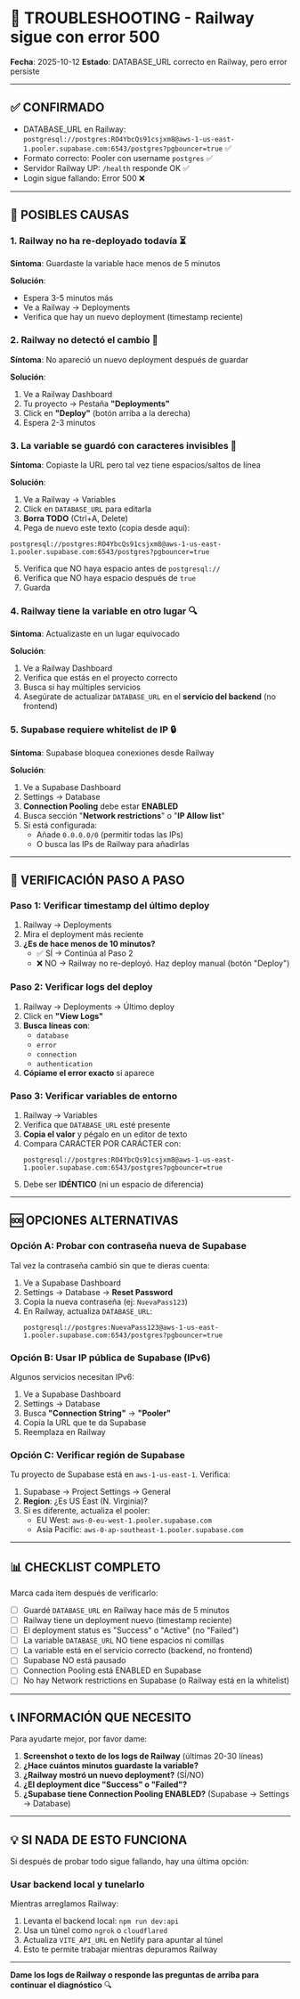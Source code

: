 # 🔧 TROUBLESHOOTING - Railway sigue con error 500

**Fecha**: 2025-10-12
**Estado**: DATABASE_URL correcto en Railway, pero error persiste

---

## ✅ CONFIRMADO

- DATABASE_URL en Railway: `postgresql://postgres:RO4YbcQs91csjxm8@aws-1-us-east-1.pooler.supabase.com:6543/postgres?pgbouncer=true` ✅
- Formato correcto: Pooler con username `postgres` ✅
- Servidor Railway UP: `/health` responde OK ✅
- Login sigue fallando: Error 500 ❌

---

## 🎯 POSIBLES CAUSAS

### 1. Railway no ha re-deployado todavía ⏳

**Síntoma**: Guardaste la variable hace menos de 5 minutos

**Solución**:
- Espera 3-5 minutos más
- Ve a Railway → Deployments
- Verifica que hay un nuevo deployment (timestamp reciente)

### 2. Railway no detectó el cambio 🔄

**Síntoma**: No apareció un nuevo deployment después de guardar

**Solución**:
1. Ve a Railway Dashboard
2. Tu proyecto → Pestaña **"Deployments"**
3. Click en **"Deploy"** (botón arriba a la derecha)
4. Espera 2-3 minutos

### 3. La variable se guardó con caracteres invisibles 👻

**Síntoma**: Copiaste la URL pero tal vez tiene espacios/saltos de línea

**Solución**:
1. Ve a Railway → Variables
2. Click en `DATABASE_URL` para editarla
3. **Borra TODO** (Ctrl+A, Delete)
4. Pega de nuevo este texto (copia desde aquí):

```
postgresql://postgres:RO4YbcQs91csjxm8@aws-1-us-east-1.pooler.supabase.com:6543/postgres?pgbouncer=true
```

5. Verifica que NO haya espacio antes de `postgresql://`
6. Verifica que NO haya espacio después de `true`
7. Guarda

### 4. Railway tiene la variable en otro lugar 🔍

**Síntoma**: Actualizaste en un lugar equivocado

**Solución**:
1. Ve a Railway Dashboard
2. Verifica que estás en el proyecto correcto
3. Busca si hay múltiples servicios
4. Asegúrate de actualizar `DATABASE_URL` en el **servicio del backend** (no frontend)

### 5. Supabase requiere whitelist de IP 🔒

**Síntoma**: Supabase bloquea conexiones desde Railway

**Solución**:
1. Ve a Supabase Dashboard
2. Settings → Database
3. **Connection Pooling** debe estar **ENABLED**
4. Busca sección "**Network restrictions**" o "**IP Allow list**"
5. Si está configurada:
   - Añade `0.0.0.0/0` (permitir todas las IPs)
   - O busca las IPs de Railway para añadirlas

---

## 🧪 VERIFICACIÓN PASO A PASO

### Paso 1: Verificar timestamp del último deploy

1. Railway → Deployments
2. Mira el deployment más reciente
3. **¿Es de hace menos de 10 minutos?**
   - ✅ SÍ → Continúa al Paso 2
   - ❌ NO → Railway no re-deployó. Haz deploy manual (botón "Deploy")

### Paso 2: Verificar logs del deploy

1. Railway → Deployments → Último deploy
2. Click en **"View Logs"**
3. **Busca líneas con**:
   - `database`
   - `error`
   - `connection`
   - `authentication`
4. **Cópiame el error exacto** si aparece

### Paso 3: Verificar variables de entorno

1. Railway → Variables
2. Verifica que `DATABASE_URL` esté presente
3. **Copia el valor** y pégalo en un editor de texto
4. Compara CARÁCTER POR CARÁCTER con:
   ```
   postgresql://postgres:RO4YbcQs91csjxm8@aws-1-us-east-1.pooler.supabase.com:6543/postgres?pgbouncer=true
   ```
5. Debe ser **IDÉNTICO** (ni un espacio de diferencia)

---

## 🆘 OPCIONES ALTERNATIVAS

### Opción A: Probar con contraseña nueva de Supabase

Tal vez la contraseña cambió sin que te dieras cuenta:

1. Ve a Supabase Dashboard
2. Settings → Database → **Reset Password**
3. Copia la nueva contraseña (ej: `NuevaPass123`)
4. En Railway, actualiza `DATABASE_URL`:
   ```
   postgresql://postgres:NuevaPass123@aws-1-us-east-1.pooler.supabase.com:6543/postgres?pgbouncer=true
   ```

### Opción B: Usar IP pública de Supabase (IPv6)

Algunos servicios necesitan IPv6:

1. Ve a Supabase Dashboard
2. Settings → Database
3. Busca **"Connection String"** → **"Pooler"**
4. Copia la URL que te da Supabase
5. Reemplaza en Railway

### Opción C: Verificar región de Supabase

Tu proyecto de Supabase está en `aws-1-us-east-1`. Verifica:

1. Supabase → Project Settings → General
2. **Region**: ¿Es US East (N. Virginia)?
3. Si es diferente, actualiza el pooler:
   - EU West: `aws-0-eu-west-1.pooler.supabase.com`
   - Asia Pacific: `aws-0-ap-southeast-1.pooler.supabase.com`

---

## 📊 CHECKLIST COMPLETO

Marca cada item después de verificarlo:

- [ ] Guardé `DATABASE_URL` en Railway hace más de 5 minutos
- [ ] Railway tiene un deployment nuevo (timestamp reciente)
- [ ] El deployment status es "Success" o "Active" (no "Failed")
- [ ] La variable `DATABASE_URL` NO tiene espacios ni comillas
- [ ] La variable está en el servicio correcto (backend, no frontend)
- [ ] Supabase NO está pausado
- [ ] Connection Pooling está ENABLED en Supabase
- [ ] No hay Network restrictions en Supabase (o Railway está en la whitelist)

---

## 📞 INFORMACIÓN QUE NECESITO

Para ayudarte mejor, por favor dame:

1. **Screenshot o texto de los logs de Railway** (últimas 20-30 líneas)
2. **¿Hace cuántos minutos guardaste la variable?**
3. **¿Railway mostró un nuevo deployment?** (SÍ/NO)
4. **¿El deployment dice "Success" o "Failed"?**
5. **¿Supabase tiene Connection Pooling ENABLED?** (Supabase → Settings → Database)

---

## 💡 SI NADA DE ESTO FUNCIONA

Si después de probar todo sigue fallando, hay una última opción:

### Usar backend local y tunelarlo

Mientras arreglamos Railway:

1. Levanta el backend local: `npm run dev:api`
2. Usa un túnel como `ngrok` o `cloudflared`
3. Actualiza `VITE_API_URL` en Netlify para apuntar al túnel
4. Esto te permite trabajar mientras depuramos Railway

---

**Dame los logs de Railway o responde las preguntas de arriba para continuar el diagnóstico** 🔍
